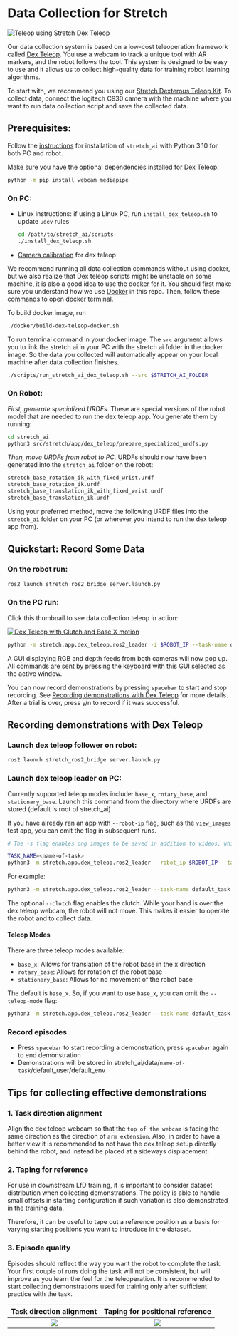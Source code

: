 # Data Collection for Stretch

![Teleop using Stretch Dex Teleop](https://github.com/hello-robot/stretch_dex_teleop/blob/main/gifs/single_arm_dishes_short_318x360.gif)

Our data collection system is based on a low-cost teleoperation framework called [Dex Teleop](https://github.com/hello-robot/stretch_dex_teleop). You use a webcam to track a unique tool with AR markers, and the robot follows the tool. This system is designed to be easy to use and it allows us to collect high-quality data for training robot learning algorithms.

To start with, we recommend you using our [Stretch Dexterous Teleop Kit](https://hello-robot.com/stretch-dex-teleop-kit). To collect data, connect the logitech C930 camera with the machine where you want to run data collection script and save the collected data. 

## Prerequisites:

Follow the [instructions](../README.md#Installation) for installation of `stretch_ai` with Python 3.10 for both PC and robot.

Make sure you have the optional dependencies installed for Dex Teleop:

```bash
python -m pip install webcam mediapipe
```

### On PC:

- Linux instructions: if using a Linux PC, run `install_dex_teleop.sh` to update `udev` rules
  
  ```bash
  cd /path/to/stretch_ai/scripts
  ./install_dex_teleop.sh
  ```

- [Camera calibration](https://github.com/hello-robot/stretch_dex_teleop?tab=readme-ov-file#generate-specialized-urdfs) for dex teleop

We recommend running all data collection commands without using docker, but we also realize that Dex teleop scripts might be unstable on some machine, it is also a good idea to use the docker for it. You should first make sure you understand how we use [Docker](./docker.md) in this repo. Then, follow these commands to open docker terminal. 

To build docker image, run
```bash
./docker/build-dex-teleop-docker.sh
```

To run terminal command in your docker image. The `src` argument allows you to link the stretch ai in your PC with the stretch ai folder in the docker image. So the data you collected will automatically appear on your local machine after data collection finishes.
```bash
./scripts/run_stretch_ai_dex_teleop.sh --src $STRETCH_AI_FOLDER
```

### On Robot:

*First, generate specialized URDFs.* These are special versions of the robot model that are needed to run the dex teleop app. You generate them by running:

```bash
cd stretch_ai
python3 src/stretch/app/dex_teleop/prepare_specialized_urdfs.py
```

*Then, move URDFs from robot to PC.* URDFs should now have been generated into the `stretch_ai` folder on the robot:

```bash
stretch_base_rotation_ik_with_fixed_wrist.urdf
stretch_base_rotation_ik.urdf
stretch_base_translation_ik_with_fixed_wrist.urdf
stretch_base_translation_ik.urdf
```

Using your preferred method, move the following URDF files into the `stretch_ai` folder on your PC (or wherever you intend to run the dex teleop app from).

## Quickstart: Record Some Data

### On the robot run:

```bash
ros2 launch stretch_ros2_bridge server.launch.py
```

### On the PC run:

Click this thumbnail to see data collection teleop in action:

[![Dex Teleop with Clutch and Base X motion](https://img.youtube.com/vi/ZQQWOkSkw5o/0.jpg)](https://www.youtube.com/watch?v=ZQQWOkSkw5o)

```bash
python -m stretch.app.dex_teleop.ros2_leader -i $ROBOT_IP --task-name default_task
```

A GUI displaying RGB and depth feeds from both cameras will now pop up. All commands are sent by pressing the keyboard with this GUI selected as the active window.

You can now record demonstrations by pressing `spacebar` to start and stop recording. See [Recording demonstrations with Dex Teleop](data_collection.md#recording-demonstrations-with-dex-teleop) for more details. After a trial is over, press y/n to record if it was successful.

## Recording demonstrations with Dex Teleop

### Launch dex teleop follower on robot:

```bash
ros2 launch stretch_ros2_bridge server.launch.py
```

### Launch dex teleop leader on PC:

Currently supported teleop modes include: `base_x`, `rotary_base`, and `stationary_base`.
Launch this command from the directory where URDFs are stored (default is root of stretch_ai)

If you have already ran an app with `--robot-ip` flag, such as the `view_images` test app, you can omit the flag in subsequent runs.

```bash
# The -s flag enables png images to be saved in addition to videos, which is faster for model training if training is CPU bound (no video decoding)

TASK_NAME=<name-of-task>
python3 -m stretch.app.dex_teleop.ros2_leader --robot_ip $ROBOT_IP --task-name $TASK_NAME --teleop-mode <teleop-mode> --clutch
```

For example:

```bash
python3 -m stretch.app.dex_teleop.ros2_leader --task-name default_task --teleop-mode base_x --clutch
```

The optional `--clutch` flag enables the clutch. While your hand is over the dex teleop webcam, the robot will not move. This makes it easier to operate the robot and to collect data.

#### Teleop Modes

There are three teleop modes available:

- `base_x`: Allows for translation of the robot base in the x direction
- `rotary_base`: Allows for rotation of the robot base
- `stationary_base`: Allows for no movement of the robot base

The default is `base_x`. So, if you want to use `base_x`, you can omit the `--teleop-mode` flag:

```bash
python3 -m stretch.app.dex_teleop.ros2_leader --task-name default_task --save-images
```

### Record episodes

- Press `spacebar` to start recording a demonstration, press `spacebar` again to end demonstration
- Demonstrations will be stored in stretch_ai/data/`name-of-task`/default_user/default_env

## Tips for collecting effective demonstrations

### 1. Task direction alignment

Align the dex teleop webcam so that the `top of the webcam` is facing the same direction as the direction of `arm extension`. Also, in order to have a better view it is recommended to not have the dex teleop setup directly behind the robot, and instead be placed at a sideways displacement.

### 2. Taping for reference

For use in downstream LfD training, it is important to consider dataset distribution when collecting demonstrations. The policy is able to handle small offsets in starting configuration if such variation is also demonstrated in the training data.

Therefore, it can be useful to tape out a reference position as a basis for varying starting positions you want to introduce in the dataset.

### 3. Episode quality

Episodes should reflect the way you want the robot to complete the task. Your first couple of runs doing the task will not be consistent, but will improve as you learn the feel for the teleoperation. It is recommended to start collecting demonstrations used for training only after sufficient practice with the task.

| Task direction alignment             | Taping for positional reference   |
|:------------------------------------:|:---------------------------------:|
| ![](./images/dex_teleop_example.jpg) | ![](./images/robot_alignment.jpg) |
